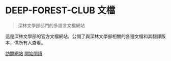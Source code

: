 <h1 id="cover-heading">
  DEEP-FOREST-CLUB 文檔
</h1>


> 深林文學部部門的多語言文檔網站

這是深林文學部的官方文檔網站，公開了與深林文學部相關的各種文檔和其翻譯版本，供所有人查看。


[訪問網站](https://deep-forest-club.wikidot.com/)
[開始閱讀](#select-localization-version)